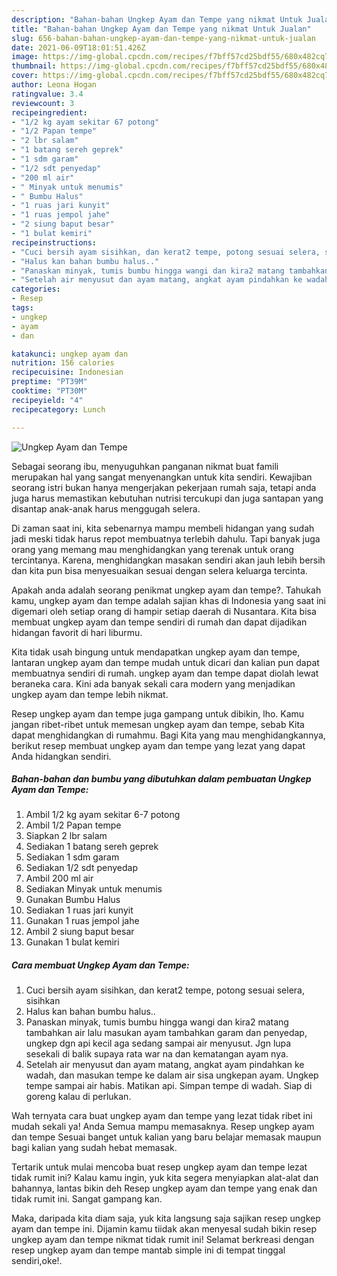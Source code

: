 ```yaml
---
description: "Bahan-bahan Ungkep Ayam dan Tempe yang nikmat Untuk Jualan"
title: "Bahan-bahan Ungkep Ayam dan Tempe yang nikmat Untuk Jualan"
slug: 656-bahan-bahan-ungkep-ayam-dan-tempe-yang-nikmat-untuk-jualan
date: 2021-06-09T18:01:51.426Z
image: https://img-global.cpcdn.com/recipes/f7bff57cd25bdf55/680x482cq70/ungkep-ayam-dan-tempe-foto-resep-utama.jpg
thumbnail: https://img-global.cpcdn.com/recipes/f7bff57cd25bdf55/680x482cq70/ungkep-ayam-dan-tempe-foto-resep-utama.jpg
cover: https://img-global.cpcdn.com/recipes/f7bff57cd25bdf55/680x482cq70/ungkep-ayam-dan-tempe-foto-resep-utama.jpg
author: Leona Hogan
ratingvalue: 3.4
reviewcount: 3
recipeingredient:
- "1/2 kg ayam sekitar 67 potong"
- "1/2 Papan tempe"
- "2 lbr salam"
- "1 batang sereh geprek"
- "1 sdm garam"
- "1/2 sdt penyedap"
- "200 ml air"
- " Minyak untuk menumis"
- " Bumbu Halus"
- "1 ruas jari kunyit"
- "1 ruas jempol jahe"
- "2 siung baput besar"
- "1 bulat kemiri"
recipeinstructions:
- "Cuci bersih ayam sisihkan, dan kerat2 tempe, potong sesuai selera, sisihkan"
- "Halus kan bahan bumbu halus.."
- "Panaskan minyak, tumis bumbu hingga wangi dan kira2 matang tambahkan air lalu masukan ayam tambahkan garam dan penyedap, ungkep dgn api kecil aga sedang sampai air menyusut. Jgn lupa sesekali di balik supaya rata war na dan kematangan ayam nya."
- "Setelah air menyusut dan ayam matang, angkat ayam pindahkan ke wadah, dan masukan tempe ke dalam air sisa ungkepan ayam. Ungkep tempe sampai air habis. Matikan api. Simpan tempe di wadah. Siap di goreng kalau di perlukan."
categories:
- Resep
tags:
- ungkep
- ayam
- dan

katakunci: ungkep ayam dan 
nutrition: 156 calories
recipecuisine: Indonesian
preptime: "PT39M"
cooktime: "PT30M"
recipeyield: "4"
recipecategory: Lunch

---
```



![Ungkep Ayam dan Tempe](https://img-global.cpcdn.com/recipes/f7bff57cd25bdf55/680x482cq70/ungkep-ayam-dan-tempe-foto-resep-utama.jpg)

Sebagai seorang ibu, menyuguhkan panganan nikmat buat famili merupakan hal yang sangat menyenangkan untuk kita sendiri. Kewajiban seorang istri bukan hanya mengerjakan pekerjaan rumah saja, tetapi anda juga harus memastikan kebutuhan nutrisi tercukupi dan juga santapan yang disantap anak-anak harus menggugah selera.

Di zaman  saat ini, kita sebenarnya mampu membeli hidangan yang sudah jadi meski tidak harus repot membuatnya terlebih dahulu. Tapi banyak juga orang yang memang mau menghidangkan yang terenak untuk orang tercintanya. Karena, menghidangkan masakan sendiri akan jauh lebih bersih dan kita pun bisa menyesuaikan sesuai dengan selera keluarga tercinta. 



Apakah anda adalah seorang penikmat ungkep ayam dan tempe?. Tahukah kamu, ungkep ayam dan tempe adalah sajian khas di Indonesia yang saat ini digemari oleh setiap orang di hampir setiap daerah di Nusantara. Kita bisa membuat ungkep ayam dan tempe sendiri di rumah dan dapat dijadikan hidangan favorit di hari liburmu.

Kita tidak usah bingung untuk mendapatkan ungkep ayam dan tempe, lantaran ungkep ayam dan tempe mudah untuk dicari dan kalian pun dapat membuatnya sendiri di rumah. ungkep ayam dan tempe dapat diolah lewat beraneka cara. Kini ada banyak sekali cara modern yang menjadikan ungkep ayam dan tempe lebih nikmat.

Resep ungkep ayam dan tempe juga gampang untuk dibikin, lho. Kamu jangan ribet-ribet untuk memesan ungkep ayam dan tempe, sebab Kita dapat menghidangkan di rumahmu. Bagi Kita yang mau menghidangkannya, berikut resep membuat ungkep ayam dan tempe yang lezat yang dapat Anda hidangkan sendiri.

<!--inarticleads1-->

##### Bahan-bahan dan bumbu yang dibutuhkan dalam pembuatan Ungkep Ayam dan Tempe:

1. Ambil 1/2 kg ayam sekitar 6-7 potong
1. Ambil 1/2 Papan tempe
1. Siapkan 2 lbr salam
1. Sediakan 1 batang sereh geprek
1. Sediakan 1 sdm garam
1. Sediakan 1/2 sdt penyedap
1. Ambil 200 ml air
1. Sediakan  Minyak untuk menumis
1. Gunakan  Bumbu Halus
1. Sediakan 1 ruas jari kunyit
1. Gunakan 1 ruas jempol jahe
1. Ambil 2 siung baput besar
1. Gunakan 1 bulat kemiri




<!--inarticleads2-->

##### Cara membuat Ungkep Ayam dan Tempe:

1. Cuci bersih ayam sisihkan, dan kerat2 tempe, potong sesuai selera, sisihkan
1. Halus kan bahan bumbu halus..
1. Panaskan minyak, tumis bumbu hingga wangi dan kira2 matang tambahkan air lalu masukan ayam tambahkan garam dan penyedap, ungkep dgn api kecil aga sedang sampai air menyusut. Jgn lupa sesekali di balik supaya rata war na dan kematangan ayam nya.
1. Setelah air menyusut dan ayam matang, angkat ayam pindahkan ke wadah, dan masukan tempe ke dalam air sisa ungkepan ayam. Ungkep tempe sampai air habis. Matikan api. Simpan tempe di wadah. Siap di goreng kalau di perlukan.




Wah ternyata cara buat ungkep ayam dan tempe yang lezat tidak ribet ini mudah sekali ya! Anda Semua mampu memasaknya. Resep ungkep ayam dan tempe Sesuai banget untuk kalian yang baru belajar memasak maupun bagi kalian yang sudah hebat memasak.

Tertarik untuk mulai mencoba buat resep ungkep ayam dan tempe lezat tidak rumit ini? Kalau kamu ingin, yuk kita segera menyiapkan alat-alat dan bahannya, lantas bikin deh Resep ungkep ayam dan tempe yang enak dan tidak rumit ini. Sangat gampang kan. 

Maka, daripada kita diam saja, yuk kita langsung saja sajikan resep ungkep ayam dan tempe ini. Dijamin kamu tiidak akan menyesal sudah bikin resep ungkep ayam dan tempe nikmat tidak rumit ini! Selamat berkreasi dengan resep ungkep ayam dan tempe mantab simple ini di tempat tinggal sendiri,oke!.

